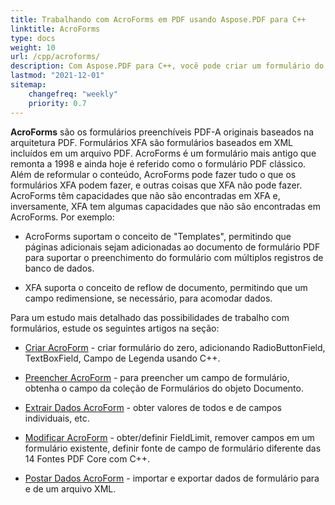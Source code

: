 ```yaml
---
title: Trabalhando com AcroForms em PDF usando Aspose.PDF para C++
linktitle: AcroForms
type: docs
weight: 10
url: /cpp/acroforms/
description: Com Aspose.PDF para C++, você pode criar um formulário do zero, preencher o campo de formulário em um documento PDF, extrair dados do formulário, adicionar ou remover campos no formulário existente.
lastmod: "2021-12-01"
sitemap:
    changefreq: "weekly"
    priority: 0.7
---
```


**AcroForms** são os formulários preenchíveis PDF-A originais baseados na arquitetura PDF. Formulários XFA são formulários baseados em XML incluídos em um arquivo PDF. AcroForms é um formulário mais antigo que remonta a 1998 e ainda hoje é referido como o formulário PDF clássico. Além de reformular o conteúdo, AcroForms pode fazer tudo o que os formulários XFA podem fazer, e outras coisas que XFA não pode fazer. AcroForms têm capacidades que não são encontradas em XFA e, inversamente, XFA tem algumas capacidades que não são encontradas em AcroForms. Por exemplo:

- AcroForms suportam o conceito de "Templates", permitindo que páginas adicionais sejam adicionadas ao documento de formulário PDF para suportar o preenchimento do formulário com múltiplos registros de banco de dados.

- XFA suporta o conceito de reflow de documento, permitindo que um campo redimensione, se necessário, para acomodar dados.

Para um estudo mais detalhado das possibilidades de trabalho com formulários, estude os seguintes artigos na seção:

- [Criar AcroForm](/pdf/cpp/create-form/) - criar formulário do zero, adicionando RadioButtonField, TextBoxField, Campo de Legenda usando C++.

- [Preencher AcroForm](/pdf/cpp/fill-form/) - para preencher um campo de formulário, obtenha o campo da coleção de Formulários do objeto Documento.

- [Extrair Dados AcroForm](/pdf/cpp/extract-form/) - obter valores de todos e de campos individuais, etc.

- [Modificar AcroForm](/pdf/cpp/modifing-form/) - obter/definir FieldLimit, remover campos em um formulário existente, definir fonte de campo de formulário diferente das 14 Fontes PDF Core com C++.

- [Postar Dados AcroForm](/pdf/cpp/posting-acroform-data/) - importar e exportar dados de formulário para e de um arquivo XML.